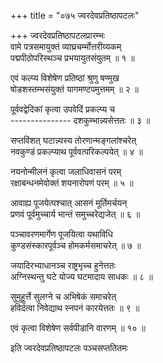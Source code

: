 +++
title = "०७५ ज्वरदेवप्रतिष्ठापटलः"

+++
ज्वरदेवप्रतिष्ठापटलप्रारम्भः    
वामे पत्रसमायुक्तं व्याघ्रचर्म्मोत्तरीय्यकम्  
पद्मपीठोपरिस्थञ्च प्रभयायुतसंयुतम् ॥ १ ॥


एवं कल्प्य विशेषेण प्रतिष्ठां श्रुणु षण्मुख  
षोडशस्तम्भसंयुक्तं यागमण्टपमुत्तमम् ॥ २ ॥


पूर्ववद्वेदिकां कृत्वा उपवेदिं प्रकल्प्य च  
--------------- दशकुम्भान्न्यसेत्ततः ॥ ३ ॥


सप्तविंशत् घटान्न्यस्य तोरणान्मङ्गलांश्चरेत्  
नवकुण्डं प्रकल्प्याथ पूर्ववत्परिकल्पयेत् ॥ ४ ॥


नयनोन्मीलनं कृत्वा जलाधिवासनं परम्  
रक्षाबन्धनमेवोक्तं शयनारोपणं परम् ॥ ५ ॥


आवाह्य पूजयेत्पश्चात् आसनं मूर्तिमर्चयन्  
प्रणवं पूर्वमुच्चार्य भान्तं समुच्चरेद्यजेत् ॥ ६ ॥


पञ्चावरणमार्गेण पूजयित्वा यथाविधि  
कुण्डसंस्कारपूर्वञ्च होमकर्मसमाचरेत् ॥ ७ ॥


जयादिरभ्याधानञ्च राष्ट्रभृच्च हुनेत्ततः  
अग्निस्थन्तु घटे योज्य घटमादाय साधकः ॥ ८ ॥



सुमुहूर्त्ते सुलग्ने च अभिषेकं समाचरेत्  
हविर्दत्वा निवेद्याथ स्नपनं कारयेत्ततः ॥ ९ ॥


एवं कृत्वा विशेषेण सर्वपीडानि वारणम् ॥ १० ॥


इति ज्वरदेवप्रतिष्ठापटलः पञ्चसप्ततितमः  
